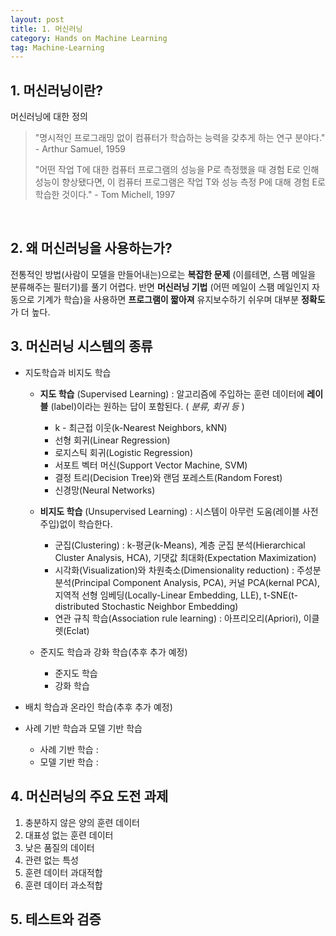 ```yaml
---
layout: post
title: 1. 머신러닝
category: Hands on Machine Learning
tag: Machine-Learning
---
```


 

## 1. 머신러닝이란?

머신러닝에 대한 정의

> "명시적인 프로그래밍 없이 컴퓨터가 학습하는 능력을 갖추게 하는 연구 분야다." - Arthur Samuel, 1959
>
> "어떤 작업 T에 대한 컴퓨터 프로그램의 성능을 P로 측정했을 때 경험 E로 인해 성능이 향상됐다면, 이 컴퓨터 프로그램은 작업 T와 성능 측정 P에 대해 경험 E로 학습한 것이다." - Tom Michell, 1997

<br/>

## 2. 왜 머신러닝을 사용하는가?

전통적인 방법(사람이 모델을 만들어내는)으로는 __복잡한 문제__ (이를테면, 스팸 메일을 분류해주는 필터기)를 풀기 어렵다. 반면 __머신러닝 기법__ (어떤 메일이 스팸 메일인지 자동으로 기계가 학습)을 사용하면 __프로그램이 짧아져__ 유지보수하기 쉬우며 대부분 __정확도__ 가 더 높다.



## 3. 머신러닝 시스템의 종류

- 지도학습과 비지도 학습

  - __지도 학습__ (Supervised Learning) : 알고리즘에 주입하는 훈련 데이터에 __레이블__ (label)이라는 원하는 답이 포함된다. ( _분류, 회귀 등_ )
    - k - 최근접 이웃(k-Nearest Neighbors, kNN)
    - 선형 회귀(Linear Regression)
    - 로지스틱 회귀(Logistic Regression)
    - 서포트 벡터 머신(Support Vector Machine, SVM)
    - 결정 트리(Decision Tree)와 랜덤 포레스트(Random Forest)
    - 신경망(Neural Networks)

  

  - __비지도 학습__ (Unsupervised Learning) : 시스템이 아무런 도움(레이블 사전 주입)없이 학습한다.
    - 군집(Clustering) : k-평균(k-Means), 계층 군집 분석(Hierarchical Cluster Analysis, HCA), 기댓값 최대화(Expectation Maximization)
    - 시각화(Visualization)와 차원축소(Dimensionality reduction) : 주성분 분석(Principal Component Analysis, PCA), 커널 PCA(kernal PCA), 지역적 선형 임베딩(Locally-Linear Embedding, LLE), t-SNE(t-distributed Stochastic Neighbor Embedding)
    - 연관 규칙 학습(Association rule learning) : 아프리오리(Apriori), 이클렛(Eclat)

  

  - 준지도 학습과 강화 학습(추후 추가 예정)
    - 준지도 학습
    - 강화 학습



- 배치 학습과 온라인 학습(추후 추가 예정)

- 사례 기반 학습과 모델 기반 학습
  - 사례 기반 학습 : 
  - 모델 기반 학습 : 



## 4. 머신러닝의 주요 도전 과제

1. 충분하지 않은 양의 훈련 데이터
2. 대표성 없는 훈련 데이터
3. 낮은 품질의 데이터
4. 관련 없는 특성
5. 훈련 데이터 과대적합
6. 훈련 데이터 과소적합



## 5. 테스트와 검증

